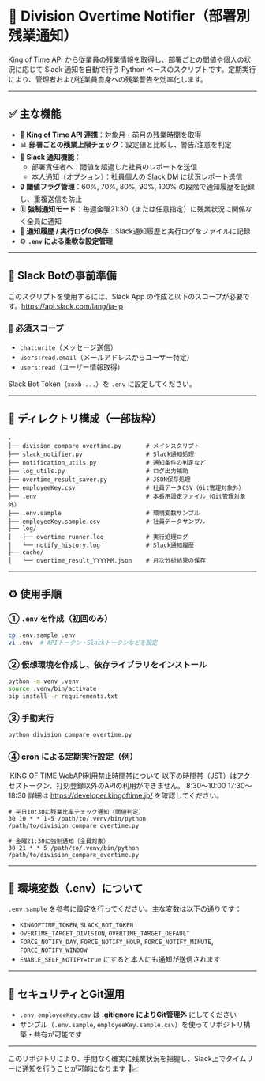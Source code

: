 # 🚨 Division Overtime Notifier（部署別残業通知）

 King of Time API から従業員の残業情報を取得し、部署ごとの閾値や個人の状況に応じて Slack 通知を自動で行う Python ベースのスクリプトです。定期実行により、管理者および従業員自身への残業警告を効率化します。

---

## ✅ 主な機能

- 🔁 **King of Time API 連携**：対象月・前月の残業時間を取得
- 📊 **部署ごとの残業上限チェック**：設定値と比較し、警告/注意を判定
- 📣 **Slack 通知機能**：
  - 部署責任者へ：閾値を超過した社員のレポートを送信
  - 本人通知（オプション）：社員個人の Slack DM に状況レポート送信
- 🔒 **閾値フラグ管理**：60%, 70%, 80%, 90%, 100% の段階で通知履歴を記録し、重複送信を防止
- 🗓️ **強制通知モード**：毎週金曜21:30（または任意指定）に残業状況に関係なく全員に通知
- 🧾 **通知履歴 / 実行ログの保存**：Slack通知履歴と実行ログをファイルに記録
- ⚙️ **`.env` による柔軟な設定管理**

---

## 💼 Slack Botの事前準備

このスクリプトを使用するには、Slack App の作成と以下のスコープが必要です。https://api.slack.com/lang/ja-jp

### 📌 必須スコープ
- `chat:write`（メッセージ送信）
- `users:read.email`（メールアドレスからユーザー特定）
- `users:read`（ユーザー情報取得）

Slack Bot Token（`xoxb-...`）を `.env` に設定してください。

---

## 📂 ディレクトリ構成（一部抜粋）

```
.
├── division_compare_overtime.py       # メインスクリプト
├── slack_notifier.py                  # Slack通知処理
├── notification_utils.py              # 通知条件の判定など
├── log_utils.py                       # ログ出力補助
├── overtime_result_saver.py           # JSON保存処理
├── employeeKey.csv                    # 社員データCSV（Git管理対象外）
├── .env                               # 本番用設定ファイル（Git管理対象外）
├── .env.sample                        # 環境変数サンプル
├── employeeKey.sample.csv             # 社員データサンプル
├── log/
│   ├── overtime_runner.log            # 実行処理ログ
│   └── notify_history.log             # Slack通知履歴
├── cache/
│   └── overtime_result_YYYYMM.json    # 月次分析結果の保存
```

---

## ⚙️ 使用手順

### ① `.env` を作成（初回のみ）
```bash
cp .env.sample .env
vi .env  # APIトークン・Slackトークンなどを設定
```

### ② 仮想環境を作成し、依存ライブラリをインストール
```bash
python -m venv .venv
source .venv/bin/activate
pip install -r requirements.txt
```

### ③ 手動実行
```bash
python division_compare_overtime.py
```

### ④ cron による定期実行設定（例）

ℹ️KING OF TIME WebAPI利用禁止時間帯について
以下の時間帯（JST）はアクセストークン、打刻登録以外のAPIの利用ができません。
8:30～10:00
17:30～18:30
詳細は https://developer.kingoftime.jp/ を確認してください。

```cron
# 平日10:30に残業比率チェック通知（閾値判定）
30 10 * * 1-5 /path/to/.venv/bin/python /path/to/division_compare_overtime.py

# 金曜21:30に強制通知（全員対象）
30 21 * * 5 /path/to/.venv/bin/python /path/to/division_compare_overtime.py
```

---

## 📄 環境変数（.env）について

`.env.sample` を参考に設定を行ってください。主な変数は以下の通りです：

- `KINGOFTIME_TOKEN`, `SLACK_BOT_TOKEN`
- `OVERTIME_TARGET_DIVISION`, `OVERTIME_TARGET_DEFAULT`
- `FORCE_NOTIFY_DAY`, `FORCE_NOTIFY_HOUR`, `FORCE_NOTIFY_MINUTE`, `FORCE_NOTIFY_WINDOW`
- `ENABLE_SELF_NOTIFY=true` にすると本人にも通知が送信されます

---

## 🔐 セキュリティとGit運用

- `.env`, `employeeKey.csv` は **.gitignore によりGit管理外** にしてください
- サンプル（`.env.sample`, `employeeKey.sample.csv`）を使ってリポジトリ構築・共有が可能です

---

このリポジトリにより、手間なく確実に残業状況を把握し、Slack上でタイムリーに通知を行うことが可能になります 💬📈

